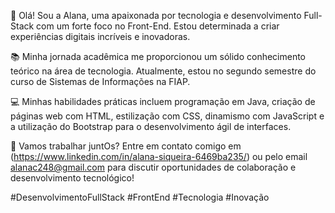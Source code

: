 👋 Olá! Sou a Alana, uma apaixonada por tecnologia e desenvolvimento Full-Stack com um forte foco no Front-End. Estou determinada a criar experiências digitais incríveis e inovadoras.

📚 Minha jornada acadêmica me proporcionou um sólido conhecimento teórico na área de tecnologia. Atualmente, estou no segundo semestre do curso de Sistemas de Informações na FIAP.

💻 Minhas habilidades práticas incluem programação em Java, criação de páginas web com HTML, estilização com CSS, dinamismo com JavaScript e a utilização do Bootstrap para o desenvolvimento ágil de interfaces.

📧 Vamos trabalhar juntOs? Entre em contato comigo em (https://www.linkedin.com/in/alana-siqueira-6469ba235/) ou pelo email alanac248@gmail.com para discutir oportunidades de colaboração e desenvolvimento tecnológico!

#DesenvolvimentoFullStack #FrontEnd #Tecnologia #Inovação
